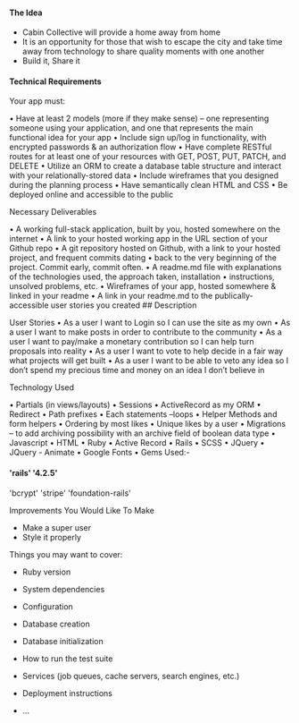 <h4>The Idea</h4>

- Cabin Collective will provide a home away from home 
- It is an opportunity for those that wish to escape the city and take time away from technology to share quality moments with one another
- Build it, Share it

<h4>Technical Requirements</h4>

Your app must:

• Have at least 2 models (more if they make sense) – one representing someone using your application, and one that represents the main functional idea for your app
• Include sign up/log in functionality, with encrypted passwords & an authorization flow
• Have complete RESTful routes for at least one of your resources with GET, POST, PUT, PATCH, and DELETE
• Utilize an ORM to create a database table structure and interact with your relationally-stored data
• Include wireframes that you designed during the planning process
• Have semantically clean HTML and CSS
• Be deployed online and accessible to the public

Necessary Deliverables

• A working full-stack application, built by you, hosted somewhere on the internet
• A link to your hosted working app in the URL section of your Github repo
• A git repository hosted on Github, with a link to your hosted project, and frequent commits dating • back to the very beginning of the project. Commit early, commit often.
• A readme.md file with explanations of the technologies used, the approach taken, installation • instructions, unsolved problems, etc.
• Wireframes of your app, hosted somewhere & linked in your readme
• A link in your readme.md to the publically-accessible user stories you created ## Description

User Stories
• As a user I want to Login so I can use the site as my own
• As a user I want to make posts in order to contribute to the community
• As a user I want to pay/make a monetary contribution so I can help turn proposals into reality
• As a user I want to vote to help decide in a fair way what projects will get built
• As a user I want to be able to veto any idea so I don’t spend my precious time and money on an idea I don’t believe in

Technology Used

• Partials (in views/layouts)
• Sessions 
• ActiveRecord as my ORM
• Redirect
• Path prefixes
• Each statements –loops
• Helper Methods and form helpers
• Ordering by most likes
• Unique likes by a user
• Migrations – to add archiving possibility with an archive field of boolean data type
• Javascript
• HTML
• Ruby
• Active Record
• Rails
• SCSS
• JQuery
• JQuery - Animate
• Google Fonts
• Gems Used:-
<h4> 'rails' '4.2.5' </h4>
'bcrypt' 
'stripe'
'foundation-rails' 




Improvements You Would Like To Make

- Make a super user
- Style it properly















Things you may want to cover:

* Ruby version

* System dependencies

* Configuration

* Database creation

* Database initialization

* How to run the test suite

* Services (job queues, cache servers, search engines, etc.)

* Deployment instructions

* ...


